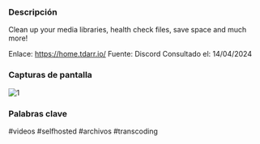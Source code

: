 ### Descripción
Clean up your media libraries, health check files, save space and much more!


Enlace: https://home.tdarr.io/
Fuente: Discord
Consultado el: 14/04/2024
### Capturas de pantalla
![1](https://home.tdarr.io/static/media/flow11-min.95ff37ace3b11257a530.jpg)

### Palabras clave
#videos #selfhosted #archivos #transcoding
